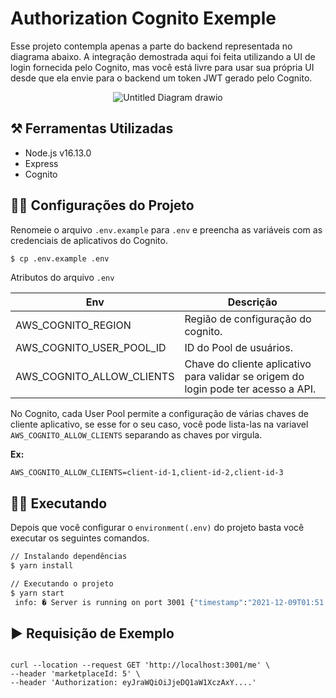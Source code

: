 # Authorization Cognito Exemple

Esse projeto contempla apenas a parte do backend representada no diagrama abaixo. A integração demostrada aqui foi feita utilizando a UI de login fornecida pelo Cognito, mas você está livre para usar sua própria UI desde que ela envie para o backend um token JWT gerado pelo Cognito.
 
 <p align="center"> 
 <img align="center" src="https://user-images.githubusercontent.com/29002558/145313058-33aa98c5-4be8-47cb-8ebc-9a9948d127ab.png" alt="Untitled Diagram drawio">
</p>


## ⚒️ Ferramentas Utilizadas 
  - Node.js v16.13.0
  - Express
  - Cognito

## 👨‍💻 Configurações do Projeto

Renomeie o arquivo `.env.example` para `.env` e preencha as variáveis com as credenciais de aplicativos do Cognito.

```sh
$ cp .env.example .env
```

Atributos do arquivo `.env`

| Env | Descrição |
| --- | --- |
| AWS_COGNITO_REGION | Região de configuração do cognito. |
| AWS_COGNITO_USER_POOL_ID | ID do Pool de usuários. |
| AWS_COGNITO_ALLOW_CLIENTS | Chave do cliente aplicativo para validar se origem do login pode ter acesso a API. |

No Cognito, cada User Pool permite a configuração de várias chaves de cliente aplicativo, se esse for o seu caso, você pode lista-las na variavel `AWS_COGNITO_ALLOW_CLIENTS` separando as chaves por virgula.

**Ex:**
```.env
AWS_COGNITO_ALLOW_CLIENTS=client-id-1,client-id-2,client-id-3
```

## 👨‍💻 Executando

Depois que você configurar o `environment(.env)` do projeto basta você executar os seguintes comandos.

```sh
// Instalando dependências
$ yarn install
```

```sh
// Executando o projeto
$ yarn start
 info: � Server is running on port 3001 {"timestamp":"2021-12-09T01:51:00.618Z"}
```

## ▶️ Requisição de Exemplo

```curl

curl --location --request GET 'http://localhost:3001/me' \
--header 'marketplaceId: 5' \
--header 'Authorization: eyJraWQiOiJjeDQ1aW1XczAxY....'

```

